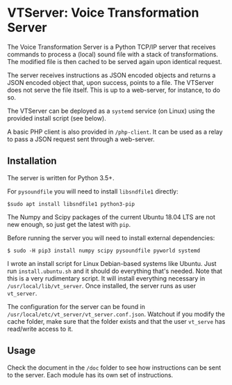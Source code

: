 VTServer: Voice Transformation Server
=====================================

The Voice Transformation Server is a Python TCP/IP server that receives commands to process a
(local) sound file with a stack of transformations. The modified file is then cached to be
served again upon identical request.

The server receives instructions as JSON encoded objects and returns a JSON encoded object
that, upon success, points to a file. The VTServer does not serve the file itself. This
is up to a web-server, for instance, to do so.

The VTServer can be deployed as a `systemd` service (on Linux) using the provided
install script (see below).

A basic PHP client is also provided in `/php-client`. It can be used as a relay to pass a JSON request
sent through a web-server.


Installation
------------

The server is written for Python 3.5+.

For `pysoundfile` you will need to install `libsndfile1` directly:

```
$sudo apt install libsndfile1 python3-pip
```

The Numpy and Scipy packages of the current Ubuntu 18.04 LTS are not new enough, so just get the latest
with `pip`.

Before running the server you will need to install external dependencies:

```
$ sudo -H pip3 install numpy scipy pysoundfile pyworld systemd
```

I wrote an install script for Linux Debian-based systems like Ubuntu. Just run `install.ubuntu.sh` and it should
do everything that's needed. Note that this is a very rudimentary script. It will install everything necessary in
`/usr/local/lib/vt_server`. Once installed, the server runs as user ``vt_server``.

The configuration for the server can be found in `/usr/local/etc/vt_server/vt_server.conf.json`. Watchout
if you modify the cache folder, make sure that the folder exists and that the user `vt_serve` has read/write
access to it.

Usage
-----

Check the document in the `/doc` folder to see how instructions can be sent to the server.
Each module has its own set of instructions.
